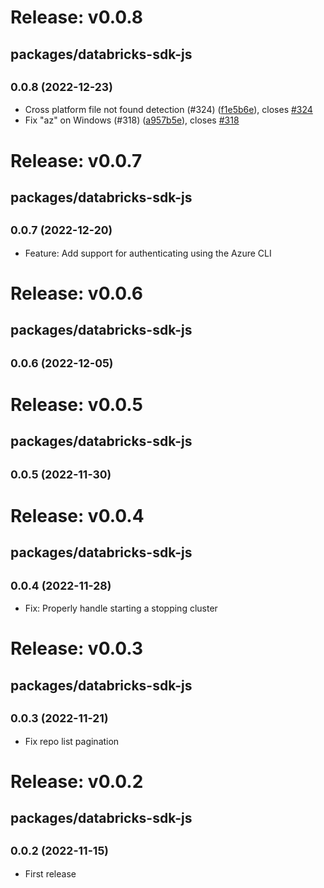 # Release: v0.0.8

## packages/databricks-sdk-js

## <small>0.0.8 (2022-12-23)</small>

-   Cross platform file not found detection (#324) ([f1e5b6e](https://github.com/databricks/databricks-vscode/commit/f1e5b6e)), closes [#324](https://github.com/databricks/databricks-vscode/issues/324)
-   Fix "az" on Windows (#318) ([a957b5e](https://github.com/databricks/databricks-vscode/commit/a957b5e)), closes [#318](https://github.com/databricks/databricks-vscode/issues/318)

# Release: v0.0.7

## packages/databricks-sdk-js

## <small>0.0.7 (2022-12-20)</small>

-   Feature: Add support for authenticating using the Azure CLI

# Release: v0.0.6

## packages/databricks-sdk-js

## <small>0.0.6 (2022-12-05)</small>

# Release: v0.0.5

## packages/databricks-sdk-js

## <small>0.0.5 (2022-11-30)</small>

# Release: v0.0.4

## packages/databricks-sdk-js

## <small>0.0.4 (2022-11-28)</small>

-   Fix: Properly handle starting a stopping cluster

# Release: v0.0.3

## packages/databricks-sdk-js

## <small>0.0.3 (2022-11-21)</small>

-   Fix repo list pagination

# Release: v0.0.2

## packages/databricks-sdk-js

## <small>0.0.2 (2022-11-15)</small>

-   First release

